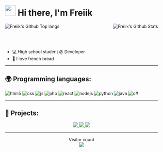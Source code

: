 <h1><img src="https://cdn.discordapp.com/emojis/853981345305722880.gif" width="35"/> Hi there, I'm Freiik</h1>

<a href="https://github.com/FreiikDev"><img align="right" alt="Freiik's Github Stats" src="https://github-readme-stats.vercel.app/api?username=FreiikDev&show_icons=true&theme=discord_old_blurple" /></a>
<a href="https://github.com/FreiikDev"><img align="left" alt="Freiik's Github Top langs" src="https://github-readme-stats.vercel.app/api/top-langs/?username=FreiikDev&layout=compact&theme=discord_old_blurple" /></a>
\
&nbsp;
\
&nbsp;
\
&nbsp;
- 💻 High school student @ Developer
- 🥖 I love french bread
---

## 🌍 Programming languages:
<p>
  <img alt="html5" src="https://img.shields.io/badge/-HTML5-E34F26?style=flat-square&logo=html5&logoColor=white" />
  <img alt="css" src="https://img.shields.io/badge/-CSS-00A6FF?style=flat-square&logo=css3&logoColor=white" />
  <img alt="js" src="https://img.shields.io/badge/-Javascript-FFEE00?style=flat-square&logo=javascript&logoColor=black" />
  <img alt="php" src="https://img.shields.io/badge/-PHP-FFB120?style=flat-square&logo=php&logoColor=white" />
  <img alt="react" src="https://img.shields.io/badge/-React-45B8D8?style=flat-square&logo=react&logoColor=white" />
  <img alt="nodejs" src="https://img.shields.io/badge/-NodeJS-43853D?style=flat-square&logo=Node.js&logoColor=white" />
  <img alt="python" src="https://img.shields.io/badge/-Python-21B500?style=flat-square&logo=python&logoColor=white" />
  <img alt="java" src="https://img.shields.io/badge/-Java-4495CF?style=flat-square&logo=java&logoColor=white" />
  <img alt="c#" src="https://img.shields.io/badge/-C%20Sharp-44CF90?style=flat-square&logo=c%20sharp&logoColor=white" />
</p>

---

## 🚩 Projects:
<div align="center"> 
<a href="https://github.com/FreiikDev/ScreenshotEmbedder">
  <img src="https://github-readme-stats.vercel.app/api/pin/?username=FreiikDev&repo=ScreenshotEmbedder&theme=discord_old_blurple" />
</a>
<a href="https://github.com/FreiikDev/djs-giveaways">
  <img src="https://github-readme-stats.vercel.app/api/pin/?username=FreiikDev&repo=djs-giveaways&theme=discord_old_blurple" />
</a>
<a href="https://github.com/FreiikDev/discord-addons">
  <img src="https://github-readme-stats.vercel.app/api/pin/?username=FreiikDev&repo=discord-addons&theme=discord_old_blurple" />
</a>

---

  Visitor count<br>
  <img src="https://profile-counter.glitch.me/freiikdev/count.svg" />
</div>
